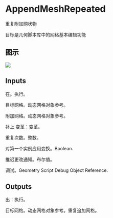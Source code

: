# AppendMeshRepeated

重复附加网状物

目标是几何脚本库中的网格基本编辑功能

## 图示

![]($-20221218-19113313.png)

## Inputs

在。执行。

目标网格。动态网格对象参考。

附加网格。动态网格对象参考。

补上 变革：变革。

重复次数。整数。

对第一个实例应用变换。Boolean.

推迟更改通知。布尔值。

调试。Geometry Script Debug Object Reference.  

## Outputs

出：执行。

目标网格。动态网格对象参考。重复追加网格。
